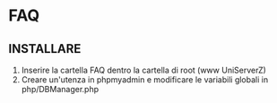 # FAQ
## INSTALLARE
1. Inserire la cartella FAQ dentro la cartella di root (www UniServerZ)
2. Creare un'utenza in phpmyadmin e modificare le variabili globali in php/DBManager.php
